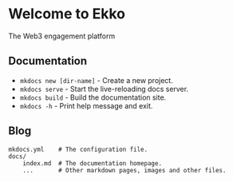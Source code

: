 # Welcome to Ekko
The Web3 engagement platform

## Documentation

* `mkdocs new [dir-name]` - Create a new project.
* `mkdocs serve` - Start the live-reloading docs server.
* `mkdocs build` - Build the documentation site.
* `mkdocs -h` - Print help message and exit.

## Blog

    mkdocs.yml    # The configuration file.
    docs/
        index.md  # The documentation homepage.
        ...       # Other markdown pages, images and other files.
